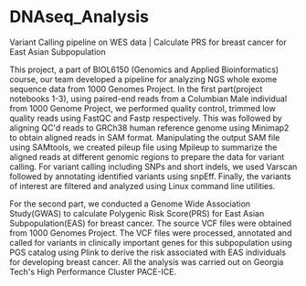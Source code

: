 # DNAseq_Analysis
Variant Calling pipeline on WES data | Calculate PRS for breast cancer for East Asian Subpopulation

This project, a part of BIOL6150 (Genomics and Applied Bioinformatics) course, our team developed a pipeline for analyzing NGS whole exome sequence data from 1000 Genomes Project. In the first part(project notebooks 1-3), using paired-end reads from a Columbian Male individual from 1000 Genome Project, we performed quality control, trimmed low quality reads using FastQC and Fastp respectively. This was followed by aligning QC'd reads to GRCh38 human reference genome using Minimap2 to obtain aligned reads in SAM format. Manipulating the output SAM file using SAMtools, we created pileup file using Mpileup to summarize the aligned reads at different genomic regions to prepare the data for variant calling. For variant calling including SNPs and short indels, we used Varscan followed by annotating identified variants using snpEff. Finally, the variants of interest are filtered and analyzed using Linux command line utilities. 

For the second part, we conducted a Genome Wide Association Study(GWAS) to calculate Polygenic Risk Score(PRS) for East Asian Subpopulation(EAS) for breast cancer. The source VCF files were obtained from 1000 Genomes Project. The VCF files were processed, annotated and called for variants in clinically important genes for this subpopulation using PGS catalog using Plink to derive the risk associated with EAS individuals for developing breast cancer. All the analysis was carried out on Georgia Tech's High Performance Cluster PACE-ICE.

